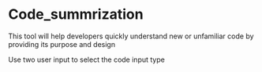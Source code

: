 # Code_summrization
This tool will help developers quickly understand new or unfamiliar code by providing its purpose and design

Use two user input to select the code input type
